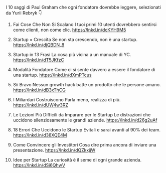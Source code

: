 I 10 saggi di Paul Graham che ogni fondatore dovrebbe leggere, selezionati da Yurii Rebryk 👇

1. Fai Cose Che Non Si Scalano
I tuoi primi 10 utenti dovrebbero sentirsi come clienti, non come clic.
https://lnkd.in/dcKYH9M5

2. Startup = Crescita
Se non sta crescendo, non è una startup.
https://lnkd.in/djQBDN_8

3. Startup in 13 Frasi
La cosa più vicina a un manuale di YC.
https://lnkd.in/dT5JKfzC

4. Modalità Fondatore
Come ci si sente davvero a essere il fondatore di una startup.
https://lnkd.in/dXmPTcus

5. Sii Bravo
Nessun growth hack batte un prodotto che le persone amano.
https://lnkd.in/dB3xThCG

6. I Miliardari Costruiscono
Parla meno, realizza di più.
https://lnkd.in/dUW4w3RZ

7. Le Lezioni Più Difficili da Imparare per le Startup
Le distrazioni che uccidono silenziosamente le grandi aziende.
https://lnkd.in/d26g2uAf

8. 18 Errori Che Uccidono le Startup
Evitali e sarai avanti al 90% dei team.
https://lnkd.in/d38XQE4M

9. Come Convincere gli Investitori
Cosa dire prima ancora di inviare una presentazione.
https://lnkd.in/dQZkxjjW

10. Idee per Startup
La curiosità è il seme di ogni grande azienda.
https://lnkd.in/dSi6QhwV